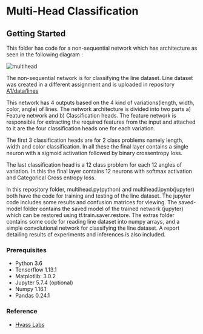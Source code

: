 # Multi-Head Classification

## Getting Started

This folder has code for a non-sequential network which has architecture as seen in the following diagram :

![multihead](https://i.imgur.com/uwiVKGil.png)

The non-sequential network is for classifying the line dataset. Line dataset was created in a different assignment and is uploaded in repository [A1/data/lines](https://github.com/moha23/DL/tree/master/A1/data/lines)

This network has 4 outputs based on the 4 kind of variations(length, width, color, angle) of lines. The network architecture is divided into two parts a) Feature network and b) Classification heads. The feature network is responsible for extracting the required features from the input and attached to it are the four classification heads one for each variation.

The first 3 classification heads are for 2 class problems namely length, width and color classification. In all these the final layer contains a single neuron with a sigmoid activation followed by binary crossentropy loss.

The last classification head is a 12 class problem for each 12 angles of variation. In this the final layer contains 12 neurons with softmax activation and Categorical Cross entropy loss.

In this repository folder, multihead.py(python) and multihead.ipynb(jupyter) both have the code for training and testing of the line dataset. The jupyter code includes some results and confusion matrices for viewing. The saved-model folder contains the saved model of the trained network (jupyter) which can be restored using tf.train.saver.restore. The extras folder contains some code for reading line dataset into numpy arrays, and a simple convolutional network for classifying the line dataset. A report detailing results of experiments and inferences is also included.


### Prerequisites

- Python 3.6
- Tensorflow 1.13.1
- Matplotlib: 3.0.2
- Jupyter 5.7.4 (optional)
- Numpy 1.16.1
- Pandas 0.24.1

### Reference

- [Hvass Labs](https://github.com/Hvass-Labs/TensorFlow-Tutorials/blob/master/02_Convolutional_Neural_Network.ipynb)




